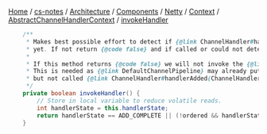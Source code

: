 [Home](https://mengxianbin.github.io) /
[cs-notes](https://mengxianbin.github.io/cs-notes/site) /
[Architecture](https://mengxianbin.github.io/cs-notes/site/Architecture) /
[Components](https://mengxianbin.github.io/cs-notes/site/Architecture/Components) /
[Netty](https://mengxianbin.github.io/cs-notes/site/Architecture/Components/Netty) /
[Context](https://mengxianbin.github.io/cs-notes/site/Architecture/Components/Netty/Context) /
[AbstractChannelHandlerContext](https://mengxianbin.github.io/cs-notes/site/Architecture/Components/Netty/Context/AbstractChannelHandlerContext) /
[invokeHandler](https://mengxianbin.github.io/cs-notes/site/Architecture/Components/Netty/Context/AbstractChannelHandlerContext/invokeHandler)

```java
    /**
     * Makes best possible effort to detect if {@link ChannelHandler#handlerAdded(ChannelHandlerContext)} was called
     * yet. If not return {@code false} and if called or could not detect return {@code true}.
     *
     * If this method returns {@code false} we will not invoke the {@link ChannelHandler} but just forward the event.
     * This is needed as {@link DefaultChannelPipeline} may already put the {@link ChannelHandler} in the linked-list
     * but not called {@link ChannelHandler#handlerAdded(ChannelHandlerContext)}.
     */
    private boolean invokeHandler() {
        // Store in local variable to reduce volatile reads.
        int handlerState = this.handlerState;
        return handlerState == ADD_COMPLETE || (!ordered && handlerState == ADD_PENDING);
    }
```
